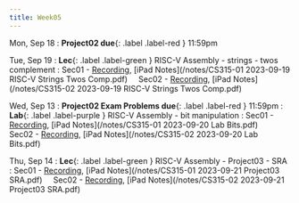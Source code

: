 ```yaml
---
title: Week05
---
```


Mon, Sep 18
: **Project02 due**{: .label .label-red } 11:59pm

Tue, Sep 19
: **Lec**{: .label .label-green } RISC-V Assembly - strings - twos complement
: Sec01 - [Recording](https://usfca.zoom.us/rec/share/vok2iDOlknsXxMTWGHWptayxYNPXmQhJj80gKmSvagiQqxuE4tCjtYNJHB4jyGBG.SIs4TVvRSvLl4XQW?startTime=1695135960000),
          [iPad Notes](/notes/CS315-01 2023-09-19 RISC-V Strings Twos Comp.pdf)
&nbsp; &nbsp;
Sec02 - [Recording](https://usfca.zoom.us/rec/share/NjZ_xJ0evuKpWcu-I0rKvmnZI-okTzR7u6ajsLhqnjc3Oss6vwhZGmSEmL_9mvKe.D5R6gm5dLyKQgvO3?startTime=1695159760000),
        [iPad Notes](/notes/CS315-02 2023-09-19 RISC-V Strings Twos Comp.pdf)

Wed, Sep 13
: **Project02 Exam Problems due**{: .label .label-red } 11:59pm
: **Lab**{: .label .label-purple } RISC-V Assembly - bit manipulation
: Sec01 - [Recording](https://usfca.zoom.us/rec/share/BbzfKJQj9SM5wM1LgSUiWIkZa84-0tB6AN8aoXLA7oCqpc6xaoLLULgPPtgef0UD.enH3tMIrR3hiO9yL?startTime=1695253759000),
          [iPad Notes](/notes/CS315-01 2023-09-20 Lab Bits.pdf)
&nbsp; &nbsp;
Sec02 - [Recording](https://usfca.zoom.us/rec/share/-WYkgzV2fXjrkmUgDEHSVAnWSHvMGE50BdMSejU1K6cetueAO4cXQXhAD7MTcJqB.0xKuYyBXqZQD4TRU?startTime=1695259777000),
        [iPad Notes](/notes/CS315-02 2023-09-20 Lab Bits.pdf)

Thu, Sep 14
: **Lec**{: .label .label-green } RISC-V Assembly - Project03 - SRA
: Sec01 - [Recording](https://usfca.zoom.us/rec/share/LRr0kJt5HNfkjvAbSPBvfuj83RFSCgEyuFMCS7xfIEqLAJfWOdam5A_lpsvRyN_I.LVxBpikHZru-TD_Z?startTime=1695308937000),
          [iPad Notes](/notes/CS315-01 2023-09-21 Project03 SRA.pdf)
&nbsp; &nbsp;
Sec02 - [Recording](https://usfca.zoom.us/rec/share/XaXYCtKvWVMAzpuEBr-tQ3CFUvtUGeqF0EIIFdFXZmzuDGMzXvKYyKUiAks0HrYu.dBeBMzQkBtdihPSY?startTime=1695332949000),
        [iPad Notes](/notes/CS315-02 2023-09-21 Project03 SRA.pdf)
